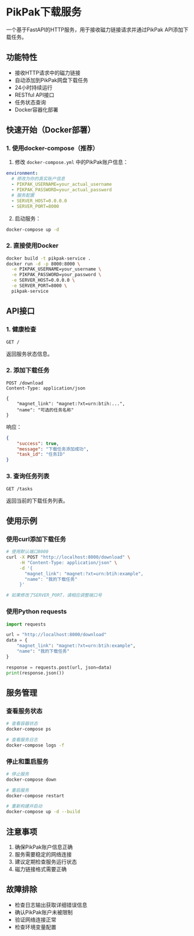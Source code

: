 # PikPak下载服务

一个基于FastAPI的HTTP服务，用于接收磁力链接请求并通过PikPak API添加下载任务。

## 功能特性

- 接收HTTP请求中的磁力链接
- 自动添加到PikPak网盘下载任务
- 24小时持续运行
- RESTful API接口
- 任务状态查询
- Docker容器化部署

## 快速开始（Docker部署）

### 1. 使用docker-compose（推荐）

1. 修改 `docker-compose.yml` 中的PikPak账户信息：

```yaml
environment:
  # 修改为你的真实账户信息
  - PIKPAK_USERNAME=your_actual_username
  - PIKPAK_PASSWORD=your_actual_password
  # 服务配置
  - SERVER_HOST=0.0.0.0
  - SERVER_PORT=8000
```

2. 启动服务：

```bash
docker-compose up -d
```

### 2. 直接使用Docker

```bash
docker build -t pikpak-service .
docker run -d -p 8000:8000 \
  -e PIKPAK_USERNAME=your_username \
  -e PIKPAK_PASSWORD=your_password \
  -e SERVER_HOST=0.0.0.0 \
  -e SERVER_PORT=8000 \
  pikpak-service
```

## API接口

### 1. 健康检查

```
GET /
```

返回服务状态信息。

### 2. 添加下载任务

```
POST /download
Content-Type: application/json

{
    "magnet_link": "magnet:?xt=urn:btih:...",
    "name": "可选的任务名称"
}
```

响应：

```json
{
    "success": true,
    "message": "下载任务添加成功",
    "task_id": "任务ID"
}
```

### 3. 查询任务列表

```
GET /tasks
```

返回当前的下载任务列表。

## 使用示例

### 使用curl添加下载任务

```bash
# 使用默认端口8000
curl -X POST "http://localhost:8000/download" \
     -H "Content-Type: application/json" \
     -d '{
       "magnet_link": "magnet:?xt=urn:btih:example",
       "name": "我的下载任务"
     }'

# 如果修改了SERVER_PORT，请相应调整端口号
```

### 使用Python requests

```python
import requests

url = "http://localhost:8000/download"
data = {
    "magnet_link": "magnet:?xt=urn:btih:example",
    "name": "我的下载任务"
}

response = requests.post(url, json=data)
print(response.json())
```

## 服务管理

### 查看服务状态

```bash
# 查看容器状态
docker-compose ps

# 查看服务日志
docker-compose logs -f
```

### 停止和重启服务

```bash
# 停止服务
docker-compose down

# 重启服务
docker-compose restart

# 重新构建并启动
docker-compose up -d --build
```

## 注意事项

1. 确保PikPak账户信息正确
2. 服务需要稳定的网络连接
3. 建议定期检查服务运行状态
4. 磁力链接格式需要正确

## 故障排除

- 检查日志输出获取详细错误信息
- 确认PikPak账户未被限制
- 验证网络连接正常
- 检查环境变量配置